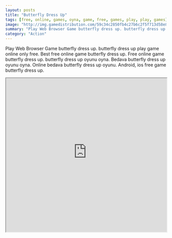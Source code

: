 ```yaml
---
layout: posts
title: "Butterfly Dress Up"
tags: [free, online, games, oyna, game, free, games, play, play, games]
image: "http://img.gamedistribution.com/59c34c2850fb4c27b6c2f5f713d58e81.jpg"
summary: "Play Web Browser Game butterfly dress up. butterfly dress up play game online only free. Best free online game butterfly dress up. Free online game butterfly dress up. butterfly dress up oyunu oyna. Bedava butterfly dress up oyunu oyna. Online bedava butterfly dress up oyunu. Android, ios free game butterfly dress up."
category: "Action"
---
```


Play Web Browser Game butterfly dress up. butterfly dress up play game online only free. Best free online game butterfly dress up. Free online game butterfly dress up. butterfly dress up oyunu oyna. Bedava butterfly dress up oyunu oyna. Online bedava butterfly dress up oyunu. Android, ios free game butterfly dress up.

<iframe width="100%" height="480px;" src="http://flash.gamedistribution.com?game=59c34c2850fb4c27b6c2f5f713d58e81"></iframe>
